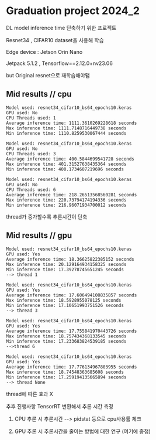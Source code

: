 # Graduation project 2024_2

DL model inference time 단축하기 위한 프로젝트

Resnet34 , CIFAR10 dataset을 사용해 학습

Edge device : Jetson Orin Nano

Jetpack 5.1.2 , Tensorflow==2.12.0+nv23.06

but Original resnet으로 재학습해야됌

## Mid results // cpu
```
Model used: resnet34_cifar10_bs64_epochs10.keras
GPU used: No
CPU Threads used: 1
Average inference time: 1111.3610269228618 seconds
Max inference time: 1111.7148716449738 seconds
Min inference time: 1110.8259530067444 seconds
```

```
Model used: resnet34_cifar10_bs64_epochs10.keras
GPU used: No
CPU Threads used: 3
Average inference time: 400.5844699541728 seconds
Max inference time: 401.31527638435364 seconds
Min inference time: 400.1734607219696 seconds
```

```
Model used: resnet34_cifar10_bs64_epochs10.keras
GPU used: No
CPU Threads used: 6
Average inference time: 218.26513568560281 seconds
Max inference time: 220.73794174194336 seconds
Min inference time: 216.96071934700012 seconds
```

thread가 증가할수록 추론시간이 단축


## Mid results // gpu

```
Model used: resnet34_cifar10_bs64_epochs10.keras
GPU used: Yes
Average inference time: 18.36625822385152 seconds
Max inference time: 20.129164934158325 seconds
Min inference time: 17.39278745651245 seconds
--> thread 1
```

```
Model used: resnet34_cifar10_bs64_epochs10.keras
GPU used: Yes
Average inference time: 17.606494108835857 seconds
Max inference time: 18.5928955078125 seconds
Min inference time: 17.10651993751526 seconds
--> thread 3
```

```
Model used: resnet34_cifar10_bs64_epochs10.keras
GPU used: Yes
Average inference time: 17.755841970443726 seconds
Max inference time: 18.757434368133545 seconds
Min inference time: 17.233683824539185 seconds
-->thread 6
```

```
Model used: resnet34_cifar10_bs64_epochs10.keras
GPU used: Yes
Average inference time: 17.776134967803955 seconds
Max inference time: 18.74548363685608 seconds
Min inference time: 17.259194135665894 seconds
--> thread None
```

thread에 따른 효과 X



추후 진행사항
TensorRT 변환해서 추론 시간 측정

1) CPU 추론 시 추론시간 --> pidstat 등으로 cpu사용률 체크

2) GPU 추론 시 추론시간을 줄이는 방법에 대한 연구 (여기에 중점)
   







